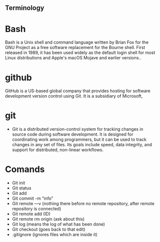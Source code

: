 ## Terminology


# Bash

Bash is a Unix shell and command language written by Brian Fox for the GNU Project as a free software replacement for the Bourne shell. First released in 1989, it has been used widely as the default login shell for most Linux distributions and Apple's macOS Mojave and earlier versions..

# github

GitHub is a US-based global company that provides hosting for software development version control using Git. It is a subsidiary of Microsoft,

# git

- Git is a distributed version-control system for tracking changes in source code during software development. It is designed for coordinating work among programmers, but it can be used to track changes in any set of files. Its goals include speed, data integrity, and support for distributed, non-linear workflows.
# Comands
- Git init
- Git status
- Git add <name>
- Git commit -m “info”
- Git remote —v (nothing there before no remote repository, after remote repository is connected)
- Git remote add (ID)
- Git remote rm origin (ask about this)
- Git log (means the log of what has been done)
- Git checkout <log id> (goes back to that edit)
- .gitignore (ignores files which are inside it)
